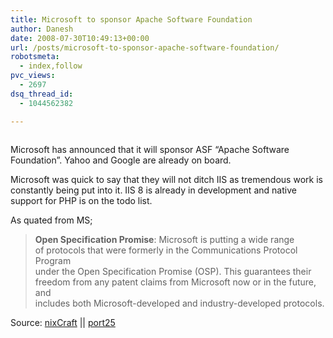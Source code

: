 ```yaml
---
title: Microsoft to sponsor Apache Software Foundation
author: Danesh
date: 2008-07-30T10:49:13+00:00
url: /posts/microsoft-to-sponsor-apache-software-foundation/
robotsmeta:
  - index,follow
pvc_views:
  - 2697
dsq_thread_id:
  - 1044562382

---
```

<img style="max-width: 800px;" src="/wp-content/uploads/2008/07/ms-asf.jpg" alt="" />

Microsoft has announced that it will sponsor ASF &#8220;Apache Software Foundation&#8221;. Yahoo and Google are already on board.

Microsoft was quick to say that they will not ditch IIS as tremendous work is constantly being put into it. IIS 8 is already in development and native support for PHP is on the todo list.

As quated from MS;

> **Open Specification Promise**: Microsoft is putting a wide range  
> of protocols that were formerly in the Communications Protocol Program  
> under the Open Specification Promise (OSP). This guarantees their  
> freedom from any patent claims from Microsoft now or in the future, and  
> includes both Microsoft-developed and industry-developed protocols.

Source: [nixCraft][1] || [port25][2]

 [1]: http://www.cyberciti.biz/tips/microsoft-backs-apache-and-open-source.html
 [2]: http://port25.technet.com/archive/2008/07/25/oscon2008.aspx